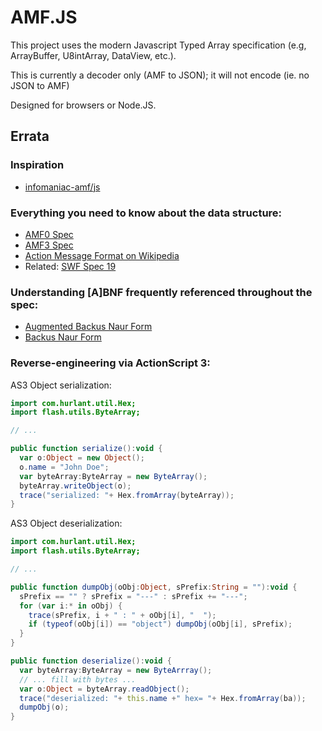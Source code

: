 # AMF.JS

This project uses the modern Javascript Typed Array specification (e.g, ArrayBuffer, U8intArray, DataView, etc.).

This is currently a decoder only (AMF to JSON); it will not encode (ie. no JSON to AMF)

Designed for browsers or Node.JS.

## Errata

### Inspiration

- [infomaniac-amf/js](https://github.com/infomaniac-amf/js)

### Everything you need to know about the data structure:

- [AMF0 Spec](http://download.macromedia.com/pub/labs/amf/amf0_spec_121207.pdf)
- [AMF3 Spec](https://web.archive.org/web/20170713062640/http://wwwimages.adobe.com/www.adobe.com/content/dam/Adobe/en/devnet/amf/pdf/amf-file-format-spec.pdf)
- [Action Message Format on Wikipedia](https://en.wikipedia.org/wiki/Action_Message_Format)
- Related: [SWF Spec 19](https://open-flash.github.io/mirrors/swf-spec-19.pdf)

### Understanding [A]BNF frequently referenced throughout the spec:

- [Augmented Backus Naur Form](https://en.wikipedia.org/wiki/Augmented_Backus%E2%80%93Naur_Form)
- [Backus Naur Form](https://en.wikipedia.org/wiki/Backus%E2%80%93Naur_Form)

### Reverse-engineering via ActionScript 3:

AS3 Object serialization:

```actionscript
import com.hurlant.util.Hex;
import flash.utils.ByteArray;

// ...

public function serialize():void {
  var o:Object = new Object();
  o.name = "John Doe";
  var byteArray:ByteArray = new ByteArray();
  byteArray.writeObject(o);
  trace("serialized: "+ Hex.fromArray(byteArray));
}
```

AS3 Object deserialization:

```actionscript
import com.hurlant.util.Hex;
import flash.utils.ByteArray;

// ...

public function dumpObj(oObj:Object, sPrefix:String = ""):void {
  sPrefix == "" ? sPrefix = "---" : sPrefix += "---";
  for (var i:* in oObj) {
    trace(sPrefix, i + " : " + oObj[i], "  ");
    if (typeof(oObj[i]) == "object") dumpObj(oObj[i], sPrefix);
  }
}

public function deserialize():void {
  var byteArray:ByteArray = new ByteArrray();
  // ... fill with bytes ...
  var o:Object = byteArray.readObject();
  trace("deserialized: "+ this.name +" hex= "+ Hex.fromArray(ba));
  dumpObj(o);
}
```
